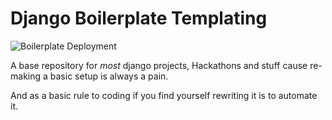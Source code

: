 # Django Boilerplate Templating 
![Boilerplate Deployment](https://github.com/EngineerLogbook/django-boilerplate-template/workflows/Boilerplate%20Deployment/badge.svg)

A base repository for *most* django projects, Hackathons and stuff cause re-making a basic setup is always a pain.

And as a basic rule to coding if you find yourself rewriting it is to automate it.

